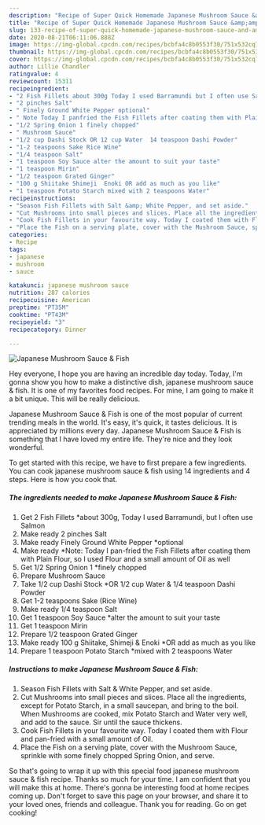 ```yaml
---
description: "Recipe of Super Quick Homemade Japanese Mushroom Sauce &amp;amp; Fish"
title: "Recipe of Super Quick Homemade Japanese Mushroom Sauce &amp;amp; Fish"
slug: 133-recipe-of-super-quick-homemade-japanese-mushroom-sauce-and-amp-fish
date: 2020-08-21T06:11:06.888Z
image: https://img-global.cpcdn.com/recipes/bcbfa4c8b0553f30/751x532cq70/japanese-mushroom-sauce-fish-recipe-main-photo.jpg
thumbnail: https://img-global.cpcdn.com/recipes/bcbfa4c8b0553f30/751x532cq70/japanese-mushroom-sauce-fish-recipe-main-photo.jpg
cover: https://img-global.cpcdn.com/recipes/bcbfa4c8b0553f30/751x532cq70/japanese-mushroom-sauce-fish-recipe-main-photo.jpg
author: Lillie Chandler
ratingvalue: 4
reviewcount: 15311
recipeingredient:
- "2 Fish Fillets about 300g Today I used Barramundi but I often use Salmon"
- "2 pinches Salt"
- " Finely Ground White Pepper optional"
- " Note Today I panfried the Fish Fillets after coating them with Plain Flour so I used Flour and a small amount of Oil as well"
- "1/2 Spring Onion 1 finely chopped"
- " Mushroom Sauce"
- "1/2 cup Dashi Stock OR 12 cup Water  14 teaspoon Dashi Powder"
- "1-2 teaspoons Sake Rice Wine"
- "1/4 teaspoon Salt"
- "1 teaspoon Soy Sauce alter the amount to suit your taste"
- "1 teaspoon Mirin"
- "1/2 teaspoon Grated Ginger"
- "100 g Shiitake Shimeji  Enoki OR add as much as you like"
- "1 teaspoon Potato Starch mixed with 2 teaspoons Water"
recipeinstructions:
- "Season Fish Fillets with Salt &amp; White Pepper, and set aside."
- "Cut Mushrooms into small pieces and slices. Place all the ingredients, except for Potato Starch, in a small saucepan, and bring to the boil. When Mushrooms are cooked, mix Potato Starch and Water very well, and add to the sauce. Sir until the sauce thickens."
- "Cook Fish Fillets in your favourite way. Today I coated them with Flour and pan-fried with a small amount of Oil."
- "Place the Fish on a serving plate, cover with the Mushroom Sauce, sprinkle with some finely chopped Spring Onion, and serve."
categories:
- Recipe
tags:
- japanese
- mushroom
- sauce

katakunci: japanese mushroom sauce 
nutrition: 287 calories
recipecuisine: American
preptime: "PT35M"
cooktime: "PT43M"
recipeyield: "3"
recipecategory: Dinner

---
```



![Japanese Mushroom Sauce &amp; Fish](https://img-global.cpcdn.com/recipes/bcbfa4c8b0553f30/751x532cq70/japanese-mushroom-sauce-fish-recipe-main-photo.jpg)

Hey everyone, I hope you are having an incredible day today. Today, I'm gonna show you how to make a distinctive dish, japanese mushroom sauce &amp; fish. It is one of my favorites food recipes. For mine, I am going to make it a bit unique. This will be really delicious.

Japanese Mushroom Sauce &amp; Fish is one of the most popular of current trending meals in the world. It's easy, it's quick, it tastes delicious. It is appreciated by millions every day. Japanese Mushroom Sauce &amp; Fish is something that I have loved my entire life. They're nice and they look wonderful.




To get started with this recipe, we have to first prepare a few ingredients. You can cook japanese mushroom sauce &amp; fish using 14 ingredients and 4 steps. Here is how you cook that.

<!--inarticleads1-->

##### The ingredients needed to make Japanese Mushroom Sauce &amp; Fish:

1. Get 2 Fish Fillets *about 300g, Today I used Barramundi, but I often use Salmon
1. Make ready 2 pinches Salt
1. Make ready  Finely Ground White Pepper *optional
1. Make ready  *Note: Today I pan-fried the Fish Fillets after coating them with Plain Flour, so I used Flour and a small amount of Oil as well
1. Get 1/2 Spring Onion 1 *finely chopped
1. Prepare  Mushroom Sauce
1. Take 1/2 cup Dashi Stock *OR 1/2 cup Water &amp; 1/4 teaspoon Dashi Powder
1. Get 1-2 teaspoons Sake (Rice Wine)
1. Make ready 1/4 teaspoon Salt
1. Get 1 teaspoon Soy Sauce *alter the amount to suit your taste
1. Get 1 teaspoon Mirin
1. Prepare 1/2 teaspoon Grated Ginger
1. Make ready 100 g Shiitake, Shimeji &amp; Enoki *OR add as much as you like
1. Prepare 1 teaspoon Potato Starch *mixed with 2 teaspoons Water




<!--inarticleads2-->

##### Instructions to make Japanese Mushroom Sauce &amp; Fish:

1. Season Fish Fillets with Salt &amp; White Pepper, and set aside.
1. Cut Mushrooms into small pieces and slices. Place all the ingredients, except for Potato Starch, in a small saucepan, and bring to the boil. When Mushrooms are cooked, mix Potato Starch and Water very well, and add to the sauce. Sir until the sauce thickens.
1. Cook Fish Fillets in your favourite way. Today I coated them with Flour and pan-fried with a small amount of Oil.
1. Place the Fish on a serving plate, cover with the Mushroom Sauce, sprinkle with some finely chopped Spring Onion, and serve.




So that's going to wrap it up with this special food japanese mushroom sauce &amp; fish recipe. Thanks so much for your time. I am confident that you will make this at home. There's gonna be interesting food at home recipes coming up. Don't forget to save this page on your browser, and share it to your loved ones, friends and colleague. Thank you for reading. Go on get cooking!
